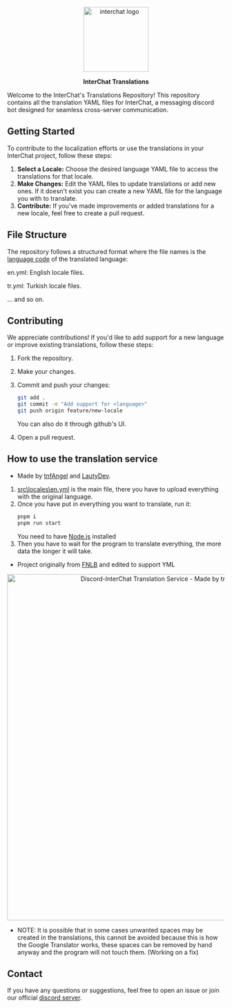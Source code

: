 <p align="center"><img src="https://i.imgur.com/MZiw1Yp.png" alt="interchat logo" width="150px"/></p>

<p align="center"><strong>InterChat Translations</strong></p>

Welcome to the InterChat's Translations Repository! This repository contains all the translation YAML files for InterChat, a messaging discord bot designed for seamless cross-server communication.

## Getting Started

To contribute to the localization efforts or use the translations in your InterChat project, follow these steps:

1. **Select a Locale:**
    Choose the desired language YAML file to access the translations for that locale.
2. **Make Changes:**
    Edit the YAML files to update translations or add new ones. If it doesn't exist you can create a new YAML file for the language you with to translate.
3. **Contribute:**
    If you've made improvements or added translations for a new locale, feel free to create a pull request.

## File Structure

The repository follows a structured format where the file names is the [language code](https://developers.google.com/admin-sdk/directory/v1/languages) of the translated language:

en.yml: English locale files.

tr.yml: Turkish locale files.

... and so on.

## Contributing

We appreciate contributions! If you'd like to add support for a new language or improve existing translations, follow these steps:

1. Fork the repository.
2. Make your changes.
3. Commit and push your changes:

    ```bash
    git add .
    git commit -m "Add support for <language>"
    git push origin feature/new-locale
    ```

    You can also do it through github's UI.
4. Open a pull request.

## How to use the translation service
- Made by [tnfAngel](https://github.com/tnfAngel) and [LautyDev](https://github.com/LautyDev).

1. [src\locales\en.yml](https://github.com/Discord-InterChat/locales/blob/main/src/locales/en.yml) is the main file, there you have to upload everything with the original language.
2. Once you have put in everything you want to translate, run it:
    ```bash
    pnpm i
    pnpm run start
    ```
    You need to have [Node.js](https://nodejs.org/en) installed
3. Then you have to wait for the program to translate everything, the more data the longer it will take.

- Project originally from [FNLB](https://github.com/FNLB-Project/Perception) and edited to support YML

<p align="center"><image src="https://i.imgur.com/jjLpmXX.png" alt="Discord-InterChat Translation Service - Made by tnfAngel and LautyDev" width="800px"></p>

- NOTE: It is possible that in some cases unwanted spaces may be created in the translations, this cannot be avoided because this is how the Google Translator works, these spaces can be removed by hand anyway and the program will not touch them. (Working on a fix)

## Contact

If you have any questions or suggestions, feel free to open an issue or join our official [discord server](https://interchat.fun/support).
